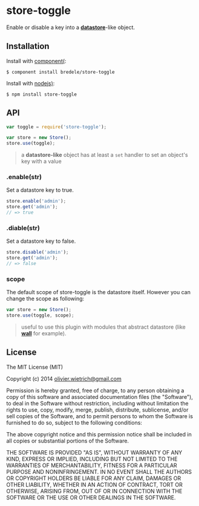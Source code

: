 store-toggle
============

  Enable or disable a key into a **[datastore](http://github.com/bredele/datastore)**-like object.

## Installation

  Install with [component(](http://component.io):

    $ component install bredele/store-toggle

  Install with [nodejs)](http://nodejs.org):

    $ npm install store-toggle


## API

```js
var toggle = require('store-toggle');

var store = new Store();
store.use(toggle);
```

  > a **datastore-like** object has at least a `set` handler to set an object's key with a value

### .enable(str)

  Set a datastore key to true.

```js
store.enable('admin');
store.get('admin');
// => true
```

### .diable(str)

  Set a datastore key to false.

```js
store.disable('admin');
store.get('admin');
// => false
```

### scope

  The default scope of store-toggle is the datastore itself. However you can change the scope as following:

```js
var store = new Store();
store.use(toggle, scope);

```

  > useful to use this plugin with modules that abstract datastore (like **[wall](http://github.com/bredele/wall)** for example).

## License

  The MIT License (MIT)

  Copyright (c) 2014 <Olivier Wietrich> olivier.wietrich@gmail.com

  Permission is hereby granted, free of charge, to any person obtaining a copy
  of this software and associated documentation files (the "Software"), to deal
  in the Software without restriction, including without limitation the rights
  to use, copy, modify, merge, publish, distribute, sublicense, and/or sell
  copies of the Software, and to permit persons to whom the Software is
  furnished to do so, subject to the following conditions:

  The above copyright notice and this permission notice shall be included in
  all copies or substantial portions of the Software.

  THE SOFTWARE IS PROVIDED "AS IS", WITHOUT WARRANTY OF ANY KIND, EXPRESS OR
  IMPLIED, INCLUDING BUT NOT LIMITED TO THE WARRANTIES OF MERCHANTABILITY,
  FITNESS FOR A PARTICULAR PURPOSE AND NONINFRINGEMENT. IN NO EVENT SHALL THE
  AUTHORS OR COPYRIGHT HOLDERS BE LIABLE FOR ANY CLAIM, DAMAGES OR OTHER
  LIABILITY, WHETHER IN AN ACTION OF CONTRACT, TORT OR OTHERWISE, ARISING FROM,
  OUT OF OR IN CONNECTION WITH THE SOFTWARE OR THE USE OR OTHER DEALINGS IN
  THE SOFTWARE.